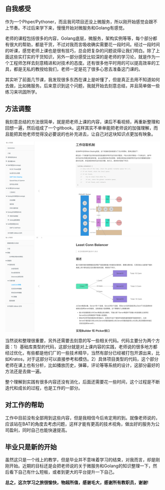 ## 自我感受

作为一个Phper/Pythoner，而且我司项目还没上微服务，所以刚开始感觉会跟不上节奏。不过后来学下来，慢慢开始对微服务和Golang有感觉。

老师的课程包括很多的内容，Golang底层，微服务，架构实例等等，每个部分都有很大的帮助，都是干货，不过对我而言吸收确实需要花一段时间。经过一段时间的听课，感觉老师上课也是很有技巧，总会把复杂的问题说得让我们明白。除了上面这些实打实的干货知识，另外一部分感受比较深的是老师的学习论，就是作为一个工程师怎样去刻意精进和对技术的态度。还有很多他平时用的可以提高效率的工具，都是无私的教授给我们，老师一定是花了很多心思去准备这门课的。

其实听了前面几节课，我发现很多东西在课上是听懂了，但是真正去用不知道如何去做，比如微服务。后来意识到这个问题，我就开始去刻意总结，并且简单做一些练习来巩固所学。



## 方法调整

我刻意总结的方法很简单，就是把老师上课的内容，课后不看视频，再重新整理和回想一遍，然后组成了一个gitbook。这样其实不单单能把老师说的加强理解，而且能把其他老师觉得没必要说的也补充进去，让自己对这块知识点更加有映象。

<img src="gitbook_zongjie.png" alt="image-20210320083517583" style="zoom:50%;" />



<img src="microservice_intro.png" alt="image-20210320090148472" style="zoom:50%;" />

当然说和整理很重要，另外还需要去刻意的写一些相关代码。代码主要分为两个方面：1）基础库类型的代码，这部分就是对上课内容的实践，老师说的很多地方都经过优化，有些都是他们厂的一些技术精华，当然有部分已经被打包开源出来，比如Kratos，对于这部分可以直接参考和模仿。2）具体项目类型的代码，这个部分老师在课上也有分析，比如播放历史，弹幕，评论等等系统的设计，这部分最好的方法还是去做一遍。

整个理解到实践有很多内容还没有消化，后面还需要花一些时间，这个过程是不断迭代和成长的过程，也是工作的一部分。



## 对工作的帮助

工作中目前没有全部用到这些内容，但是我相信今后肯定用的到。就像老师说的，应该站在BAT的角度去考虑问题，这样才能有更高的技术视角，做出好的服务为公司盈利，同时自己也能快速提高。



## 毕业只是新的开始

虽然这只是一个线上的教学，但是毕业并不意味着学习的结束，对我而言，却是刚刚开始。近期的目标还是会把老师说的关于微服务和Golang的知识整理一下，然后看下自己有什么短板，或者到更大的平台提升一下自己。

**总之，这次学习之旅很愉快，物超所值，感谢毛大，感谢所有教职员，谢谢!**